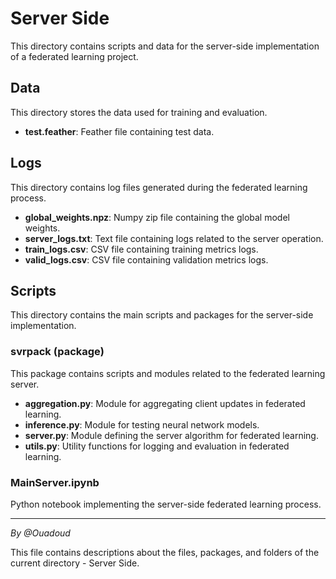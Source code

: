# Server Side

This directory contains scripts and data for the server-side implementation of a federated learning project.

## Data

This directory stores the data used for training and evaluation.

- **test.feather**: Feather file containing test data.

## Logs

This directory contains log files generated during the federated learning process.

- **global_weights.npz**: Numpy zip file containing the global model weights.
- **server_logs.txt**: Text file containing logs related to the server operation.
- **train_logs.csv**: CSV file containing training metrics logs.
- **valid_logs.csv**: CSV file containing validation metrics logs.

## Scripts

This directory contains the main scripts and packages for the server-side implementation.

### svrpack (package)

This package contains scripts and modules related to the federated learning server.

- **aggregation.py**: Module for aggregating client updates in federated learning.
- **inference.py**: Module for testing neural network models.
- **server.py**: Module defining the server algorithm for federated learning.
- **utils.py**: Utility functions for logging and evaluation in federated learning.

### MainServer.ipynb

Python notebook implementing the server-side federated learning process.

---
*By @Ouadoud*

This file contains descriptions about the files, packages, and folders of the current directory - Server Side.

